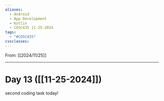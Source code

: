 ```yaml
---
aliases:
  - Android
  - App Development
  - Kotlin
  - COSC435 11-25-2024
tags:
  - "#COSC435"
cssclasses:
---
```

From: [[2024/11/25]]

-------
# Day 13 ([[11-25-2024]])

second coding task today!

